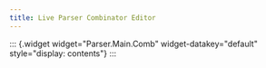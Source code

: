 ```yaml
---
title: Live Parser Combinator Editor
---
```


::: {.widget widget="Parser.Main.Comb" widget-datakey="default" style="display: contents"}
:::
